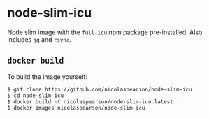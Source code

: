 # node-slim-icu

Node slim image with the `full-icu` npm package pre-installed. Also includes `jq` and `rsync`.

## `docker build`

To build the image yourself:

```
$ git clone https://github.com/nicolaspearson/node-slim-icu
$ cd node-slim-icu
$ docker build -t nicolaspearson/node-slim-icu:latest .
$ docker images nicolaspearson/node-slim-icu
```
